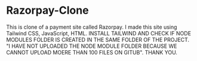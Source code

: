 # Razorpay-Clone
This is clone of a payment site called Razorpay. I made this site using Tailwind CSS, JavaScript, HTML. 
INSTALL TAILWIND AND CHECK IF NODE MODULES FOLDER IS CREATED IN THE SAME FOLDER OF THE PROJECT.
"I HAVE NOT UPLOADED THE NODE MODULE FOLDER BECAUSE WE CANNOT UPLOAD MOERE THAN 100 FILES ON GITUB".
THANK YOU.
